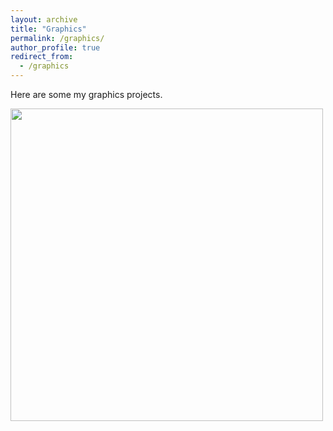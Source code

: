 ```yaml
---
layout: archive
title: "Graphics"
permalink: /graphics/
author_profile: true
redirect_from:
  - /graphics
---
```


Here are some my graphics projects.

<img src="/images/graphics/knife.gif" width="500">

